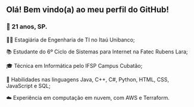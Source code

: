 <h2> Olá! Bem vindo(a) ao meu perfil do GitHub!</h2>
<h3>📍 21 anos, SP.</h3>
<p>👩‍💻 Estagiária de Engenharia de TI no Itaú Unibanco;</p>
<p>📚 Estudante do 6º Ciclo de Sistemas para Internet na Fatec Rubens Lara;</p>
<p>🎓 Técnica em Informática pelo IFSP Campus Cubatão;</p>
<p>📖 Habilidades nas linguagens Java, C++, C#, Python, HTML, CSS, JavaScript e SQL;</p>
<p>☁️ Experiência em computação em nuvem, com AWS e Terraform. </p>

